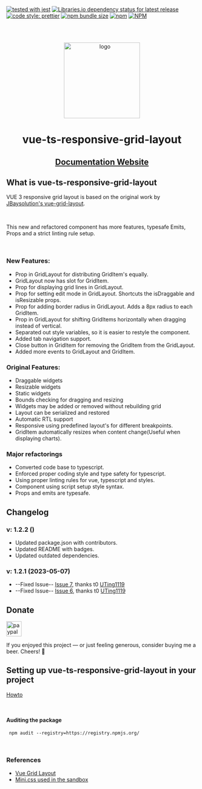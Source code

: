 
[![tested with jest](https://img.shields.io/badge/tested_with-jest-99424f.svg)](https://github.com/BuZZ-dEE/uuid-generator-ts)
[![Libraries.io dependency status for latest release](https://img.shields.io/librariesio/release/npm/vue-ts-responsive-grid-layout)](https://libraries.io/npm/vue-ts-responsive-grid-layout)
[![code style: prettier](https://img.shields.io/badge/code_style-prettier-ff69b4.svg?style=flat)](https://github.com/prettier/prettier)
[![npm bundle size](https://img.shields.io/bundlephobia/min/vue-ts-responsive-grid-layout)](https://bundlephobia.com/result?p=vue-ts-responsive-grid-layout)
[![npm](https://img.shields.io/npm/v/vue-ts-responsive-grid-layout)](https://www.npmjs.com/package/vue-ts-responsive-grid-layout)
[![NPM](https://img.shields.io/npm/l/vue-ts-responsive-grid-layout)](https://github.com/gwinnem/vue-ts-responsive-grid-layout/blob/master/LICENSE)

</br>
</br>
<p align="center">
  <img src="https://raw.githubusercontent.com/gwinnem/vue-responsive-grid-layout/main/docs/Data%20Grid.svg" height="200" alt="logo">
</p>

<h1 align="center">vue-ts-responsive-grid-layout</h1>

<h2 align="center">
<a href="https://vue-ts-responsive-grid-layout.winnem.tech" target="_blank">Documentation Website</a>
</h2>

## What is vue-ts-responsive-grid-layout
VUE 3 responsive grid layout is based on the original work by [JBaysolution's vue-grid-layout](https://github.com/jbaysolutions/vue-grid-layout).

<br/>

This new and refactored component has more features, typesafe Emits, Props and a strict linting rule setup.

<br/>

### New Features:
* Prop in GridLayout for distributing GridItem's equally.
* GridLayout now has slot for GridItem.
* Prop for displaying grid lines in GridLayout.
* Prop for setting edit mode in GridLayout. Shortcuts the isDraggable and isResizable props.
* Prop for adding border radius in GridLayout. Adds a 8px radius to each GridItem.
* Prop in GridLayout for shifting GridItems horizontally when dragging instead of vertical.
* Separated out style variables, so it is easier to restyle the component.
* Added tab navigation support.
* Close button in GridItem for removing the GridItem from the GridLayout.
* Added more events to GridLayout and GridItem.


### Original Features:
* Draggable widgets
* Resizable widgets
* Static widgets
* Bounds checking for dragging and resizing
* Widgets may be added or removed without rebuilding grid
* Layout can be serialized and restored
* Automatic RTL support
* Responsive using predefined layout's for different breakpoints.
* GridItem automatically resizes when content change(Useful when displaying charts).


### Major refactorings
* Converted code base to typescript.
* Enforced proper coding style and type safety for typescript.
* Using proper linting rules for vue, typescript and styles.
* Component using script setup style syntax.
* Props and emits are typesafe.

## Changelog

### v: 1.2.2 ()
* Updated package.json with contributors.
* Updated README with badges.
* Updated outdated dependencies.

### v: 1.2.1 (2023-05-07)
* --Fixed Issue-- [Issue 7](https://github.com/gwinnem/vue-responsive-grid-layout/issues/7), thanks t0 [UTing1119](https://github.com/UTing1119)
* --Fixed Issue-- [Issue 6](https://github.com/gwinnem/vue-responsive-grid-layout/issues/6), thanks t0 [UTing1119](https://github.com/UTing1119)

## Donate
<a href="https://paypal.me/gwinnem/">
    <img src="https://raw.githubusercontent.com/gwinnem/vue-responsive-grid-layout/dev/docs/paypal-images/blue.svg" height="40" alt="paypal">
</a>

If you enjoyed this project — or just feeling generous, consider buying me a beer. Cheers! :beers:


## Setting up vue-ts-responsive-grid-layout in your project
[Howto](https://github.com/gwinnem/vue-responsive-grid-layout/blob/main/docs/setup.md)

<br/>

#### Auditing the package
```
 npm audit --registry=https://registry.npmjs.org/
```

<br/>


### References
* [Vue Grid Layout](https://jbaysolutions.github.io/vue-grid-layout/guide/)
* [Mini.css used in the sandbox](https://minicss.us/docs.htm#)
